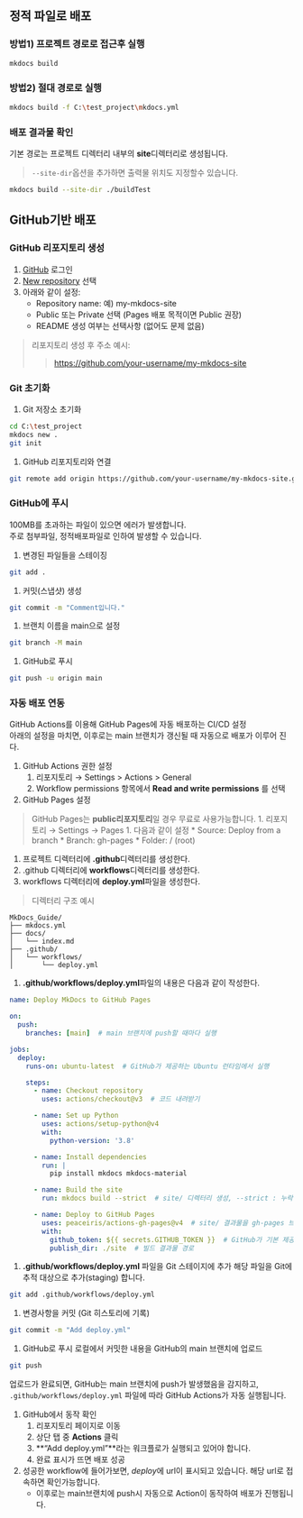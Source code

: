 ## 정적 파일로 배포
### 방법1) 프로젝트 경로로 접근후 실행
```bash
mkdocs build
```
### 방법2) 절대 경로로 실행
```bash
mkdocs build -f C:\test_project\mkdocs.yml
```
### 배포 결과물 확인
기본 경로는 프로젝트 디렉터리 내부의 **site**디렉터리로 생성됩니다.
>`--site-dir`옵션을 추가하면 출력물 위치도 지정할수 있습니다.  
```bash
mkdocs build --site-dir ./buildTest
```

## GitHub기반 배포
### GitHub 리포지토리 생성
1. [GitHub](https://github.com) 로그인
1. [New repository](https://github.com/new) 선택
1. 아래와 같이 설정:
    * Repository name: 예) my-mkdocs-site
    * Public 또는 Private 선택 (Pages 배포 목적이면 Public 권장)
    * README 생성 여부는 선택사항 (없어도 문제 없음)
>리포지토리 생성 후 주소 예시:
>>https://github.com/your-username/my-mkdocs-site
### Git 초기화
1. Git 저장소 초기화
```bash
cd C:\test_project
mkdocs new .
git init
```
1. GitHub 리포지토리와 연결
```bash
git remote add origin https://github.com/your-username/my-mkdocs-site.git
```
### GitHub에 푸시
100MB를 초과하는 파일이 있으면 에러가 발생합니다.  
주로 첨부파일, 정적배포파일로 인하여 발생할 수 있습니다.

1. 변경된 파일들을 스테이징
```bash
git add .
```
1. 커밋(스냅샷) 생성
```bash
git commit -m "Comment입니다."
```
1. 브랜치 이름을 main으로 설정
```bash
git branch -M main
```
1. GitHub로 푸시
```bash
git push -u origin main
```
### 자동 배포 연동
GitHub Actions를 이용해 GitHub Pages에 자동 배포하는 CI/CD 설정  
아래의 설정을 마치면, 이후로는 main 브랜치가 갱신될 때 자동으로 배포가 이루어 진다.

1. GitHub Actions 권한 설정
    1. 리포지토리 → Settings > Actions > General
    1. Workflow permissions 항목에서 **Read and write permissions** 를 선택
1. GitHub Pages 설정
>GitHub Pages는 **public리포지토리**일 경우 무료로 사용가능합니다.
    1. 리포지토리 → Settings → Pages
    1. 다음과 같이 설정
        * Source: Deploy from a branch
        * Branch: gh-pages
        * Folder: / (root)
1. 프로젝트 디렉터리에 **.github**디렉터리를 생성한다.
1. .github 디렉터리에 **workflows**디렉터리를 생성한다.
1. workflows 디렉터리에 **deploy.yml**파일을 생성한다.
>디렉터리 구조 예시
```
MkDocs_Guide/
├── mkdocs.yml
├── docs/
│   └── index.md
├── .github/
│   └── workflows/
│       └── deploy.yml
```

1. **.github/workflows/deploy.yml**파일의 내용은 다음과 같이 작성한다.
```yaml
name: Deploy MkDocs to GitHub Pages

on:
  push:
    branches: [main]  # main 브랜치에 push할 때마다 실행

jobs:
  deploy:
    runs-on: ubuntu-latest  # GitHub가 제공하는 Ubuntu 런타임에서 실행

    steps:
      - name: Checkout repository
        uses: actions/checkout@v3  # 코드 내려받기

      - name: Set up Python
        uses: actions/setup-python@v4
        with:
          python-version: '3.8'

      - name: Install dependencies
        run: |
          pip install mkdocs mkdocs-material

      - name: Build the site
        run: mkdocs build --strict  # site/ 디렉터리 생성, --strict : 누락된 링크나 문서가 있을 경우 실패하게 함 (선택 사항)

      - name: Deploy to GitHub Pages
        uses: peaceiris/actions-gh-pages@v4  # site/ 결과물을 gh-pages 브랜치에 자동 푸시
        with:
          github_token: ${{ secrets.GITHUB_TOKEN }}  # GitHub가 기본 제공하는 인증 토큰 (별도 설정 필요 없음)
          publish_dir: ./site  # 빌드 결과물 경로

```
1. **.github/workflows/deploy.yml** 파일을 Git 스테이지에 추가
해당 파일을 Git에 추적 대상으로 추가(staging) 합니다.
```bash
git add .github/workflows/deploy.yml
```
1. 변경사항을 커밋 (Git 히스토리에 기록)
```bash
git commit -m "Add deploy.yml"
```
1. GitHub로 푸시
로컬에서 커밋한 내용을 GitHub의 main 브랜치에 업로드
```bash
git push
```
업로드가 완료되면, GitHub는 main 브랜치에 push가 발생했음을 감지하고,  
`.github/workflows/deploy.yml` 파일에 따라 GitHub Actions가 자동 실행됩니다.
1. GitHub에서 동작 확인
    1. 리포지토리 페이지로 이동
    1. 상단 탭 중 **Actions** 클릭
    1. **“Add deploy.yml”**라는 워크플로가 실행되고 있어야 합니다.
    1. 완료 표시가 뜨면 배포 성공
1. 성공한 workflow에 들어가보면, *deploy*에 url이 표시되고 있습니다. 해당 url로 접속하면 확인가능합니다.
    * 이후로는 main브랜치에 push시 자동으로 Action이 동작하여 배포가 진행됩니다.